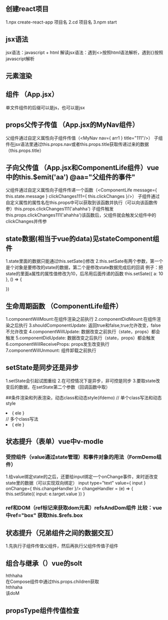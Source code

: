 ## 创建react项目
1.npx create-react-app 项目名
2.cd 项目名
3.npm start

## jsx语法
jsx语法：javascript + html
解读jsx语法：遇到<>按照html语法解析，遇到{}按照javascript解析

## 元素渲染

## 组件 （App.jsx）
单文件组件的后缀可以是js，也可以是jsx

## props父传子传值 （App.jsx的MyNav组件）
父组件通过自定义属性向子组件传值（<MyNav nav={ arr1 } title="111"/>）
子组件在jsx语法里通过this.props.nav或者this.props.title获取传递过来的数据（this.props.title）

## 子向父传值 （App.jsx和ComponentLife组件）vue中的this.$emit('aa') @aa="父组件的事件"
父组件通过自定义属性向子组件传递一个函数（<ComponentLife message={ this.state.message } clickChanges111={ this.clickChanges }/>）
子组件通过自定义属性的属性名在this.props中可以获取到该函数并执行（可以向该函数传参）this.props.clickChanges111('ahahha')
子组件触发this.props.clickChanges111('ahahha')该函数后，父组件就会触发父组件中的clickChanges并传参

## state数据(相当于vue的data)见stateComponent组件
1.state里面的数据只能通过this.setSate()修改
2.this.setSate有两个参数，第一个是个对象是要修改的state的数据，第二个是修改state数据完成后的回调
例子：把state的里面a属性的属性值修改为10，后吊用后面传递的函数
this.setSate({ a: 10 }, () => {

})

## 生命周期函数 （ComponentLife组件）
1.componentWillMount:在组件渲染之前执行
2.componentDidMount:在组件渲染之后执行
3.shouldComponentUpdate: 返回true和false,true允许改变，false不允许改变
4.componentWillUpdate: 数据改变之前执行（state，props）都会触发
5.componentDidUpdate: 数据改变之后执行（state，props）都会触发
6.componentWillReceiveProps: props发生改变执行
7.componentWillUnmount: 组件卸载之前执行

## setState是同步还是异步
1.setState会引起试图重绘
2.在可控情况下是异步，非可控是同步
3.要取state改变后的数据，在setState第二个参数（回调函数中取）

##条件渲染和列表渲染，动态class和动态style(ifdemo)
// 单个class写法和动态style
<li className={index % 2 === 0 ? 'reda' : 'aaa'} style={{'color': index % 2 === 0 ? 'red' : 'blue', 'fontSize': (index+1) * 12 + 'px'}}>{ ele }</li>
// 多个class写法
<li key={index} className={`nnn www ${index % 2 === 0 ? 'reda' : 'aaaa'}`} >{ ele }</li>


## 状态提升（表单）vue中v-modle
### 受控组件（value通过state管理）和事件对象的用法（FormDemo组件）
1.给value绑定state的之后，还要给input绑定一个onChange事件，来时逝改变state里的数据（可以实现双向绑定）
input type="text" value={ input } onChange={ this.changeHandler }/>
changeHandler = (e) => {
    this.setState({
        input: e.target.value
    })
}
### ref和DOM（ref标记来获取dom元素）refsAndDom组件 比较：vue中ref="box" 获取this.$refs.box

## 状态提升（兄弟组件之间的数据交互）
1.先执行子组件传值父组件，然后再执行父组件传值子组件

## 组合与继承（）vue的solt
<Compose><div id="rrr">hthhaha</div></Compose>
在Compose组件中通过this.props.children获取<div id="rrr">hthhaha</div>该doM

## propsType组件传值检查